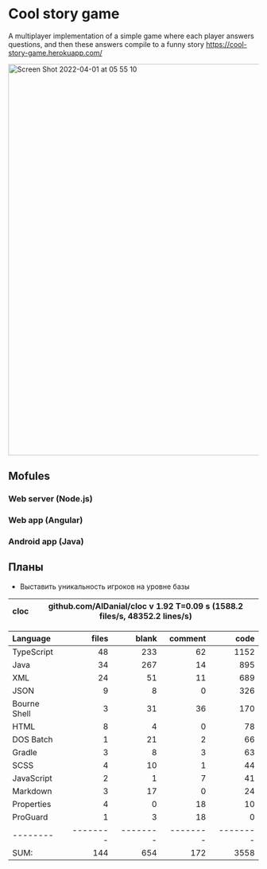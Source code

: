 # Cool story game
A multiplayer implementation of a simple game where each player answers questions, and then these answers compile to a funny story
https://cool-story-game.herokuapp.com/

<img width="787" alt="Screen Shot 2022-04-01 at 05 55 10" src="https://user-images.githubusercontent.com/38041284/161186322-ff10e631-5119-4210-982e-d31569f4f6a2.png">

## Mofules 

### Web server (Node.js)
### Web app (Angular)
### Android app (Java)

## Планы
- Выставить уникальность игроков на уровне базы

cloc|github.com/AlDanial/cloc v 1.92  T=0.09 s (1588.2 files/s, 48352.2 lines/s)
--- | ---

Language|files|blank|comment|code
:-------|-------:|-------:|-------:|-------:
TypeScript|48|233|62|1152
Java|34|267|14|895
XML|24|51|11|689
JSON|9|8|0|326
Bourne Shell|3|31|36|170
HTML|8|4|0|78
DOS Batch|1|21|2|66
Gradle|3|8|3|63
SCSS|4|10|1|44
JavaScript|2|1|7|41
Markdown|3|17|0|24
Properties|4|0|18|10
ProGuard|1|3|18|0
--------|--------|--------|--------|--------
SUM:|144|654|172|3558
